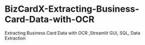 # BizCardX-Extracting-Business-Card-Data-with-OCR
Extracting Business Card Data with OCR ,Streamlit GUI, SQL, Data Extraction
